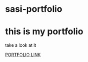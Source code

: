 # sasi-portfolio
<h1>this is my portfolio</h1>
<p>take a look at it</p>
<a href=https://entrimernstackk.github.io/sasi-portfolio/>PORTFOLIO LINK</a>
